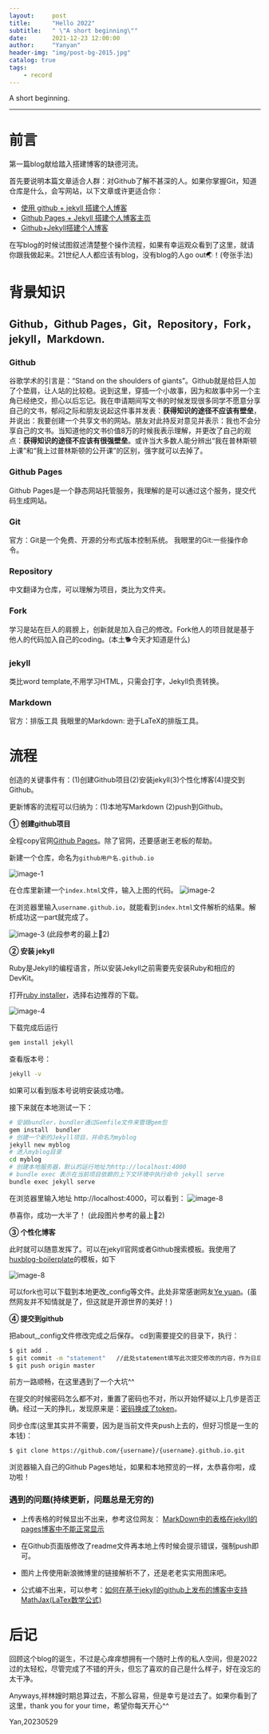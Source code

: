 ```yaml
---
layout:     post
title:      "Hello 2022"
subtitle:   " \"A short beginning\""
date:       2021-12-23 12:00:00
author:     "Yanyan"
header-img: "img/post-bg-2015.jpg"
catalog: true
tags:
    - record
---
```


A short beginning.

***

# 前言

第一篇blog献给踏入搭建博客的缺德河流。

首先要说明本篇文章适合人群：对Github了解不甚深的人。如果你掌握Git，知道仓库是什么，会写网站，以下文章或许更适合你：


- [使用 github + jekyll 搭建个人博客](https://www.cnblogs.com/wangfupeng1988/p/5702324.html)
- [Github Pages + Jekyll 搭建个人博客主页](https://leyuanheart.github.io/2020/06/06/Github-Pages+Jekyll/)
- [Github+Jekyll搭建个人博客](https://blog.csdn.net/White_Idiot/article/details/69397224/)


在写blog的时候试图叙述清楚整个操作流程，如果有幸运观众看到了这里，就请你跟我做起来。21世纪人人都应该有blog，没有blog的人go out🌏！(夸张手法)


# 背景知识

## Github，Github Pages，Git，Repository，Fork，jekyll，Markdown.

### Github
谷歌学术的引言是：“Stand on the shoulders of giants”。Github就是给巨人加了个垫肩，让人站的比较稳。说到这里，穿插一个小故事，因为和故事中另一个主角已经绝交，担心以后忘记。我在申请期间写文书的时候发现很多同学不愿意分享自己的文书，郁闷之际和朋友说起这件事并发表：**获得知识的途径不应该有壁垒**，并说出：我要创建一个共享文书的网站。朋友对此持反对意见并表示：我也不会分享自己的文书。当知道他的文书价值8万的时候我表示理解，并更改了自己的观点：**获得知识的途径不应该有很强壁垒**。或许当大多数人能分辨出“我在普林斯顿上课”和“我上过普林斯顿的公开课”的区别，强字就可以去掉了。

### Github Pages
Github Pages是一个静态网站托管服务，我理解的是可以通过这个服务，提交代码生成网站。

### Git
官方：Git是一个免费、开源的分布式版本控制系统。
我眼里的Git:一些操作命令。

### Repository
中文翻译为仓库，可以理解为项目，类比为文件夹。

### Fork
学习是站在巨人的肩膀上，创新就是加入自己的修改。Fork他人的项目就是基于他人的代码加入自己的coding。(本土🐕今天才知道是什么)

### jekyll
类比word template,不用学习HTML，只需会打字，Jekyll负责转换。

### Markdown
官方：排版工具
我眼里的Markdown: 逊于LaTeX的排版工具。



# 流程

创造的关键事件有：(1)创建Github项目(2)安装jekyll(3)个性化博客(4)提交到Github。

更新博客的流程可以归纳为：(1)本地写Markdown (2)push到Github。


**① 创建github项目**

全程copy官网[Github Pages](https://pages.github.com/)。除了官网，还要感谢王老板的帮助。

新建一个仓库，命名为`github用户名.github.io`

![image-1](https://pic.downk.cc/item/5f095e6514195aa5942e34a3.png)


在仓库里新建一个`index.html`文件，输入上图的代码。
![image-2](https://pic.downk.cc/item/5f095e6514195aa5942e34a7.png)


在浏览器里输入`username.github.io`，就能看到`index.html`文件解析的结果。解析成功这一part就完成了。

![image-3](https://pic.downk.cc/item/5f095e6514195aa5942e34ad.png)
(此段参考的最上🔗2)


**② 安装 jekyll**

Ruby是Jekyll的编程语言，所以安装Jekyll之前需要先安装Ruby和相应的DevKit。

打开[ruby installer](https://rubyinstaller.org/downloads/)，选择右边推荐的下载。

![image-4](https://pic.imgdb.cn/item/61c44cff2ab3f51d919c7955.png)

下载完成后运行

```bash
gem install jekyll
```
查看版本号：
```bash
jekyll -v
```
如果可以看到版本号说明安装成功噜。

接下来就在本地测试一下：

```bash
# 安装bundler，bundler通过Gemfile文件来管理gem包
gem install  bundler
# 创建一个新的Jekyll项目，并命名为myblog
jekyll new myblog
# 进入myblog目录
cd myblog
# 创建本地服务器，默认的运行地址为http://localhost:4000
# bundle exec 表示在当前项目依赖的上下文环境中执行命令 jekyll serve
bundle exec jekyll serve
```

在浏览器里输入地址 http://localhost:4000，可以看到：
![image-8](https://pic.downk.cc/item/5f095f2414195aa5942e6d28.png)


恭喜你，成功一大半了！
(此段图片参考的最上🔗2)


**③ 个性化博客**

此时就可以随意发挥了。可以在jekyll官网或者Github搜索模板。我使用了[huxblog-boilerplate](https://github.com/Huxpro/huxblog-boilerplate)的模板，如下

![image-8](https://pic.imgdb.cn/item/61c46ab62ab3f51d91a781b1.png)

可以fork也可以下载到本地更改_config等文件。此处非常感谢网友[Ye yuan](https://leyuanheart.github.io/)。(虽然网友并不知情就是了，但这就是开源世界的美好！)

**④ 提交到github**

把about,_config文件修改完成之后保存。
cd到需要提交的目录下，执行：

```bash
$ git add .
$ git commit -m "statement"   //此处statement填写此次提交修改的内容，作为日后查阅
$ git push origin master
```

前方一路顺畅，在这里遇到了一个大坑^^

在提交的时候密码怎么都不对，重置了密码也不对，所以开始怀疑以上几步是否正确。经过一天的挣扎，发现原来是：[密码换成了token](http://codetd.com/article/13580067)。

同步仓库(这里其实并不需要，因为是当前文件夹push上去的，但好习惯是一生的本钱)：
```bash
$ git clone https://github.com/{username}/{username}.github.io.git  
```

浏览器输入自己的Github Pages地址，如果和本地预览的一样，太恭喜你啦，成功啦！


### 遇到的问题(持续更新，问题总是无穷的)
* 上传表格的时候显出不出来，参考这位网友：
[MarkDown中的表格在jekyll的pages博客中不能正常显示](https://blog.csdn.net/sdujava2011/article/details/83692576)

* 在Github页面版修改了readme文件再本地上传时候会提示错误，强制push即可。

* 图片上传使用新浪微博里的链接解析不了，还是老老实实用图床吧。

* 公式编不出来，可以参考：[如何在基于jekyll的github上发布的博客中支持MathJax(LaTex数学公式)](https://www.zhihu.com/question/62114522?sort=created)

# 后记

回顾这个blog的诞生，不过是心痒痒想拥有一个随时上传的私人空间，但是2022过的太轻松，尽管完成了不错的开头，但忘了喜欢的自己是什么样子，好在没忘的太干净。

Anyways,祥林嫂时期总算过去，不那么容易，但是幸亏是过去了。如果你看到了这里，thank you for your time，希望你每天开心^^

Yan,20230529






